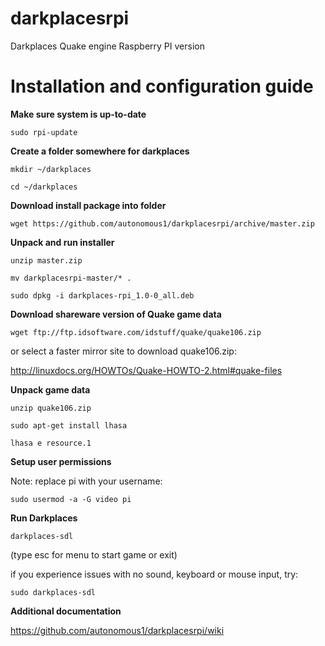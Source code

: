 darkplacesrpi
=============

Darkplaces Quake engine Raspberry PI version

Installation and configuration guide
====================================

**Make sure system is up-to-date**

`sudo rpi-update`

**Create a folder somewhere for darkplaces**

`mkdir ~/darkplaces`

`cd ~/darkplaces`

**Download install package into folder**

`wget https://github.com/autonomous1/darkplacesrpi/archive/master.zip`

**Unpack and run installer**

`unzip master.zip`

`mv darkplacesrpi-master/* .`

`sudo dpkg -i darkplaces-rpi_1.0-0_all.deb`

**Download shareware version of Quake game data**

`wget ftp://ftp.idsoftware.com/idstuff/quake/quake106.zip`

or select a faster mirror site to download quake106.zip:

http://linuxdocs.org/HOWTOs/Quake-HOWTO-2.html#quake-files

**Unpack game data**

`unzip quake106.zip`

`sudo apt-get install lhasa`

`lhasa e resource.1`

**Setup user permissions**

Note: replace pi with your username:

`sudo usermod -a -G video pi`

**Run Darkplaces**

`darkplaces-sdl`

(type esc for menu to start game or exit)

if you experience issues with no sound, keyboard or mouse input, try:

`sudo darkplaces-sdl`

**Additional documentation**

https://github.com/autonomous1/darkplacesrpi/wiki
